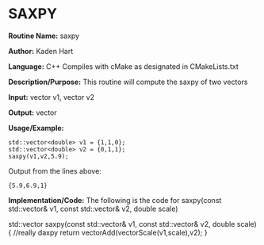 # SAXPY

**Routine Name:**           saxpy

**Author:** Kaden Hart

**Language:** C++ Compiles with cMake as designated in CMakeLists.txt

**Description/Purpose:** This routine will compute the saxpy of two vectors

**Input:** vector<double> v1, vector<double> v2

**Output:** vector<double>

**Usage/Example:**  

    std::vector<double> v1 = {1,1,0};
    std::vector<double> v2 = {0,1,1};
    saxpy(v1,v2,5.9);


Output from the lines above:

    {5.9,6.9,1}

**Implementation/Code:** The following is the code for saxpy(const std::vector<double>& v1, const std::vector<double>& v2, double scale)

std::vector<double> saxpy(const std::vector<double>& v1, const std::vector<double>& v2, double scale){ //really daxpy
    return vectorAdd(vectorScale(v1,scale),v2);
}
